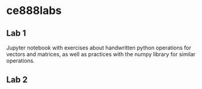 # ce888labs
## Lab 1
Jupyter notebook with exercises about handwritten python operations for vectors and matrices, as well as practices with the numpy library for similar operations.
## Lab 2
